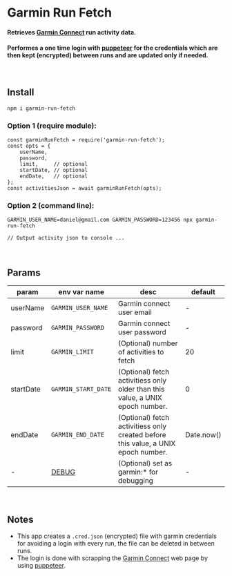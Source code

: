 # Garmin Run Fetch
#### Retrieves [Garmin Connect]((https://connect.garmin.com/signin/)) run activity data. 
#### Performes a one time login with [puppeteer]((https://developers.google.com/web/tools/puppeteer)) for the credentials which are then kept (encrypted) between runs and are updated only if needed.

<br/>

## Install
```
npm i garmin-run-fetch
```

### Option 1 (require module):
```
const garminRunFetch = require('garmin-run-fetch');
const opts = {
    userName,
    password,
    limit,     // optional
    startDate, // optional
    endDate,   // optional
};
const activitiesJson = await garminRunFetch(opts);
```

### Option 2 (command line):
```
GARMIN_USER_NAME=daniel@gmail.com GARMIN_PASSWORD=123456 npx garmin-run-fetch

// Output activity json to console ...
```

<br/>

## Params

| param | env var name | desc | default
| -- | ------------- | ------------- | -------- |
| userName | `GARMIN_USER_NAME`| Garmin connect user email | - |<!--  -->
| password | `GARMIN_PASSWORD` | Garmin connect user password | - |
| limit | `GARMIN_LIMIT` | (Optional) number of activities to fetch | 20 |
| startDate | `GARMIN_START_DATE` | (Optional) fetch activitiess only older than this value, a UNIX epoch number. | 0 |
| endDate | `GARMIN_END_DATE` | (Optional) fetch activitiess only created before this value, a UNIX epoch number. | Date.now() |
| - | [DEBUG](https://github.com/visionmedia/debug#readme) | (Optional) set as garmin:* for debugging | - |

<br/>

## Notes
* This app creates a `.cred.json` (encrypted) file with garmin credentials for avoiding a login with every run, the file can be deleted in between runs.
* The login is done with scrapping the [Garmin Connect](https://connect.garmin.com/signin/) web page by using [puppeteer](https://developers.google.com/web/tools/puppeteer).
